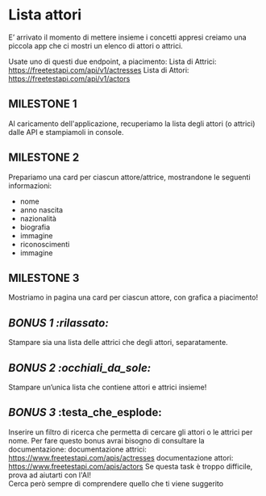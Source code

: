 # Lista attori

E’ arrivato il momento di mettere insieme i concetti appresi creiamo una piccola app che ci mostri un elenco di attori o attrici.

Usate uno di questi due endpoint, a piacimento:
Lista di Attrici:   https://freetestapi.com/api/v1/actresses
Lista di Attori:  https://freetestapi.com/api/v1/actors

## MILESTONE 1
Al caricamento dell'applicazione, recuperiamo la lista degli attori (o attrici) dalle API e stampiamoli in console.

## MILESTONE 2
Prepariamo una card per ciascun attore/attrice, mostrandone le seguenti informazioni:
- nome
- anno nascita
- nazionalità
- biografia
- immagine
- riconoscimenti
- immagine

## MILESTONE 3
Mostriamo in pagina una card per ciascun attore, con grafica a piacimento!

## *BONUS 1 :rilassato:*
Stampare sia una lista delle attrici che degli attori, separatamente.

## *BONUS 2 :occhiali_da_sole:*
Stampare un’unica lista che contiene attori e attrici insieme!

## *BONUS 3* :testa_che_esplode:
Inserire un filtro di ricerca che permetta di cercare gli attori o le attrici per nome.
Per fare questo bonus avrai bisogno di consultare la documentazione:
documentazione attrici: https://www.freetestapi.com/apis/actresses
documentazione attori: https://www.freetestapi.com/apis/actors
Se questa task è troppo difficile, prova ad aiutarti con l'AI!  
Cerca però sempre di comprendere quello che ti viene suggerito
